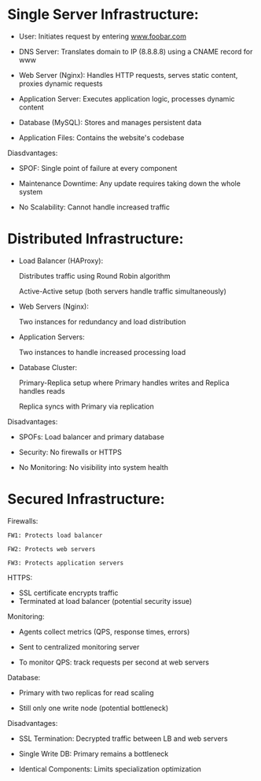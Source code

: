 # Single Server Infrastructure:

- User: Initiates request by entering www.foobar.com
 
- DNS Server: Translates domain to IP (8.8.8.8) using a CNAME record for www
 
- Web Server (Nginx): Handles HTTP requests, serves static content, proxies dynamic requests
 
- Application Server: Executes application logic, processes dynamic content
 
- Database (MySQL): Stores and manages persistent data
 
- Application Files: Contains the website's codebase
    
Diasdvantages:
    
- SPOF: Single point of failure at every component

- Maintenance Downtime: Any update requires taking down the whole system

- No Scalability: Cannot handle increased traffic


# Distributed Infrastructure:

- Load Balancer (HAProxy):
    
    Distributes traffic using Round Robin algorithm

    Active-Active setup (both servers handle traffic simultaneously)

- Web Servers (Nginx):

    Two instances for redundancy and load distribution

- Application Servers:

    Two instances to handle increased processing load

- Database Cluster:

    Primary-Replica setup where Primary handles writes and Replica handles reads

    Replica syncs with Primary via replication

Disadvantages:

- SPOFs: Load balancer and primary database

- Security: No firewalls or HTTPS

- No Monitoring: No visibility into system health

# Secured Infrastructure:

Firewalls:

    FW1: Protects load balancer
    
    FW2: Protects web servers
    
    FW3: Protects application servers

HTTPS:

- SSL certificate encrypts traffic
- Terminated at load balancer (potential security issue)

Monitoring:

- Agents collect metrics (QPS, response times, errors)
 
- Sent to centralized monitoring server
 
- To monitor QPS: track requests per second at web servers

Database:

- Primary with two replicas for read scaling
 
- Still only one write node (potential bottleneck)

Disadvantages:

- SSL Termination: Decrypted traffic between LB and web servers

- Single Write DB: Primary remains a bottleneck

- Identical Components: Limits specialization optimization

